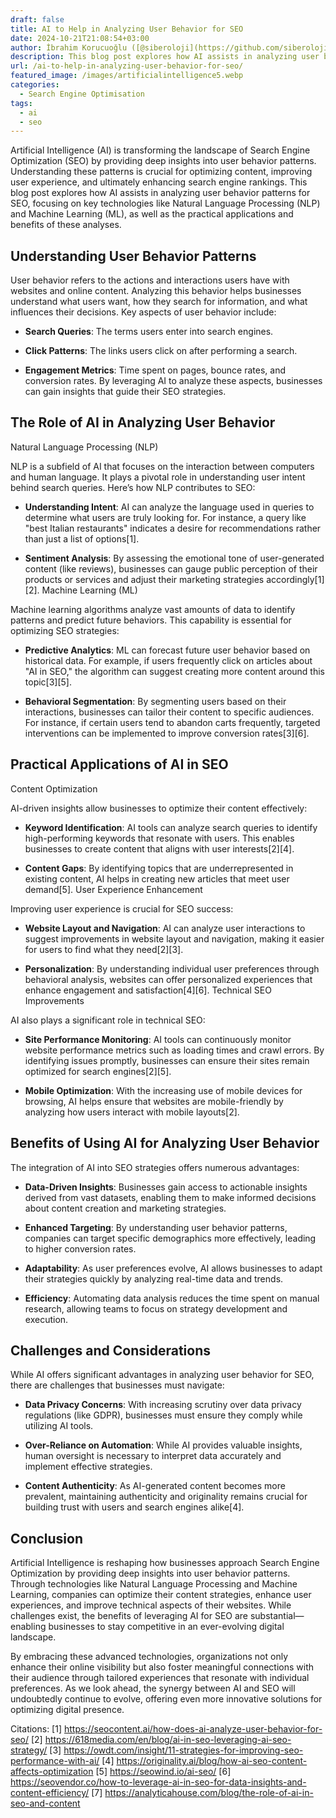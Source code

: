 ```yaml
---
draft: false
title: AI to Help in Analyzing User Behavior for SEO
date: 2024-10-21T21:08:54+03:00
author: İbrahim Korucuoğlu ([@siberoloji](https://github.com/siberoloji))
description: This blog post explores how AI assists in analyzing user behavior patterns for SEO, focusing on key technologies like Natural Language Processing (NLP) and Machine Learning (ML).
url: /ai-to-help-in-analyzing-user-behavior-for-seo/
featured_image: /images/artificialintelligence5.webp
categories:
  - Search Engine Optimisation
tags:
  - ai
  - seo
---
```

Artificial Intelligence (AI) is transforming the landscape of Search Engine Optimization (SEO) by providing deep insights into user behavior patterns. Understanding these patterns is crucial for optimizing content, improving user experience, and ultimately enhancing search engine rankings. This blog post explores how AI assists in analyzing user behavior patterns for SEO, focusing on key technologies like Natural Language Processing (NLP) and Machine Learning (ML), as well as the practical applications and benefits of these analyses.

## Understanding User Behavior Patterns

User behavior refers to the actions and interactions users have with websites and online content. Analyzing this behavior helps businesses understand what users want, how they search for information, and what influences their decisions. Key aspects of user behavior include:
* **Search Queries**: The terms users enter into search engines.

* **Click Patterns**: The links users click on after performing a search.

* **Engagement Metrics**: Time spent on pages, bounce rates, and conversion rates.
By leveraging AI to analyze these aspects, businesses can gain insights that guide their SEO strategies.

## The Role of AI in Analyzing User Behavior

Natural Language Processing (NLP)

NLP is a subfield of AI that focuses on the interaction between computers and human language. It plays a pivotal role in understanding user intent behind search queries. Here’s how NLP contributes to SEO:
* **Understanding Intent**: AI can analyze the language used in queries to determine what users are truly looking for. For instance, a query like "best Italian restaurants" indicates a desire for recommendations rather than just a list of options[1].

* **Sentiment Analysis**: By assessing the emotional tone of user-generated content (like reviews), businesses can gauge public perception of their products or services and adjust their marketing strategies accordingly[1][2].
Machine Learning (ML)

Machine learning algorithms analyze vast amounts of data to identify patterns and predict future behaviors. This capability is essential for optimizing SEO strategies:
* **Predictive Analytics**: ML can forecast future user behavior based on historical data. For example, if users frequently click on articles about "AI in SEO," the algorithm can suggest creating more content around this topic[3][5].

* **Behavioral Segmentation**: By segmenting users based on their interactions, businesses can tailor their content to specific audiences. For instance, if certain users tend to abandon carts frequently, targeted interventions can be implemented to improve conversion rates[3][6].
## Practical Applications of AI in SEO

Content Optimization

AI-driven insights allow businesses to optimize their content effectively:
* **Keyword Identification**: AI tools can analyze search queries to identify high-performing keywords that resonate with users. This enables businesses to create content that aligns with user interests[2][4].

* **Content Gaps**: By identifying topics that are underrepresented in existing content, AI helps in creating new articles that meet user demand[5].
User Experience Enhancement

Improving user experience is crucial for SEO success:
* **Website Layout and Navigation**: AI can analyze user interactions to suggest improvements in website layout and navigation, making it easier for users to find what they need[2][3].

* **Personalization**: By understanding individual user preferences through behavioral analysis, websites can offer personalized experiences that enhance engagement and satisfaction[4][6].
Technical SEO Improvements

AI also plays a significant role in technical SEO:
* **Site Performance Monitoring**: AI tools can continuously monitor website performance metrics such as loading times and crawl errors. By identifying issues promptly, businesses can ensure their sites remain optimized for search engines[2][5].

* **Mobile Optimization**: With the increasing use of mobile devices for browsing, AI helps ensure that websites are mobile-friendly by analyzing how users interact with mobile layouts[2].
## Benefits of Using AI for Analyzing User Behavior

The integration of AI into SEO strategies offers numerous advantages:
* **Data-Driven Insights**: Businesses gain access to actionable insights derived from vast datasets, enabling them to make informed decisions about content creation and marketing strategies.

* **Enhanced Targeting**: By understanding user behavior patterns, companies can target specific demographics more effectively, leading to higher conversion rates.

* **Adaptability**: As user preferences evolve, AI allows businesses to adapt their strategies quickly by analyzing real-time data and trends.

* **Efficiency**: Automating data analysis reduces the time spent on manual research, allowing teams to focus on strategy development and execution.
## Challenges and Considerations

While AI offers significant advantages in analyzing user behavior for SEO, there are challenges that businesses must navigate:
* **Data Privacy Concerns**: With increasing scrutiny over data privacy regulations (like GDPR), businesses must ensure they comply while utilizing AI tools.

* **Over-Reliance on Automation**: While AI provides valuable insights, human oversight is necessary to interpret data accurately and implement effective strategies.

* **Content Authenticity**: As AI-generated content becomes more prevalent, maintaining authenticity and originality remains crucial for building trust with users and search engines alike[4].
## Conclusion

Artificial Intelligence is reshaping how businesses approach Search Engine Optimization by providing deep insights into user behavior patterns. Through technologies like Natural Language Processing and Machine Learning, companies can optimize their content strategies, enhance user experiences, and improve technical aspects of their websites. While challenges exist, the benefits of leveraging AI for SEO are substantial—enabling businesses to stay competitive in an ever-evolving digital landscape.

By embracing these advanced technologies, organizations not only enhance their online visibility but also foster meaningful connections with their audience through tailored experiences that resonate with individual preferences. As we look ahead, the synergy between AI and SEO will undoubtedly continue to evolve, offering even more innovative solutions for optimizing digital presence.

Citations: [1] <a href="https://seocontent.ai/how-does-ai-analyze-user-behavior-for-seo/" target="_blank" rel="noopener" title="">https://seocontent.ai/how-does-ai-analyze-user-behavior-for-seo/</a> [2] https://618media.com/en/blog/ai-in-seo-leveraging-ai-seo-strategy/ [3] https://owdt.com/insight/11-strategies-for-improving-seo-performance-with-ai/ [4] https://originality.ai/blog/how-ai-seo-content-affects-optimization [5] https://seowind.io/ai-seo/ [6] https://seovendor.co/how-to-leverage-ai-in-seo-for-data-insights-and-content-efficiency/ [7] https://analyticahouse.com/blog/the-role-of-ai-in-seo-and-content
